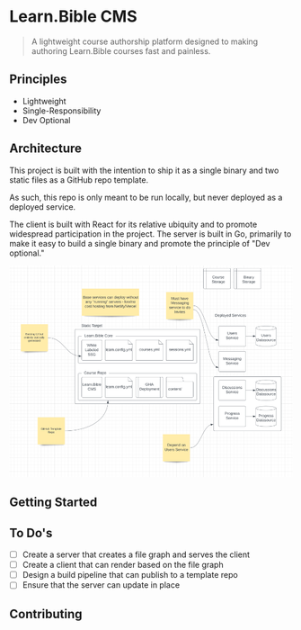# Learn.Bible CMS

> A lightweight course authorship platform designed to making authoring Learn.Bible courses fast and painless.

## Principles

-   Lightweight
-   Single-Responsibility
-   Dev Optional

## Architecture

This project is built with the intention to ship it as a single binary and two static files as a GitHub repo template.

As such, this repo is only meant to be run locally, but never deployed as a deployed service.

The client is built with React for its relative ubiquity and to promote widespread participation in the project. The server is built in Go, primarily to make it easy to build a single binary and promote the principle of "Dev optional."

![img.png](img.png)

## Getting Started

## To Do's

-   [ ] Create a server that creates a file graph and serves the client
-   [ ] Create a client that can render based on the file graph
-   [ ] Design a build pipeline that can publish to a template repo
-   [ ] Ensure that the server can update in place

## Contributing
